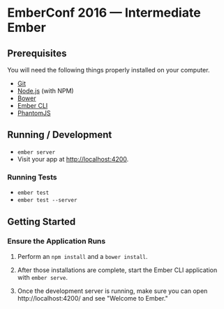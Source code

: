 # EmberConf 2016 &mdash; Intermediate Ember

## Prerequisites

You will need the following things properly installed on your computer.

* [Git](http://git-scm.com/)
* [Node.js](http://nodejs.org/) (with NPM)
* [Bower](http://bower.io/)
* [Ember CLI](http://ember-cli.com/)
* [PhantomJS](http://phantomjs.org/)

## Running / Development

* `ember server`
* Visit your app at [http://localhost:4200](http://localhost:4200).

### Running Tests

* `ember test`
* `ember test --server`

## Getting Started

### Ensure the Application Runs

1. Perform an `npm install` and a `bower install`.

2. After those installations are complete, start the Ember CLI application with
   `ember serve`.

3. Once the development server is running, make sure you can open
   http://localhost:4200/ and see "Welcome to Ember."
